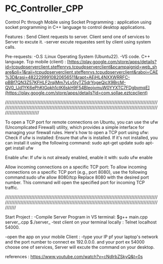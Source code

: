 # PC_Controller_CPP

Control Pc through Mobile using Socket Programming : application using socket programming in C++ language to control desktop applications.

Features : Send Client requests to server. Client send one of services to Server to excute it. -server excute requestes sent by client using system calls.

Pre-requests: -O.S :Linux Operating System (Ubuntu22). -VS code. C++ language. 
Tcp mobile (client) : [https://play.google.com/store/apps/details?id=tcpudpserverclient.steffenrvs.tcpudpserverclient&pcampaignid=web_share&pli=1&raii=tcpudpserverclient.steffenrvs.tcpudpserverclient&raboi=CAE%3D&rasi=4822299910820656511&rapt=AEjHL4NXXWRRFC-pBBf7QN3Z57KFHLF2rqiMm7vLv5tyTZ5drYogeQicX9BrcM-QV0_IJd1YK6ePhKtGpkh1ctK6skH9F54BleojvmuW0YYXTC7FDgbvmqE](https://play.google.com/store/apps/details?id=com.sollae.eztcpclient)

////////////////////////////////////////////////////////////////////////////////////////////////////////////////////////////////////////////////////////////////////////////////////////////////////////////////////////////

To open a TCP port for remote connections on Ubuntu, you can use the ufw (Uncomplicated Firewall) utility, which provides a simple interface for managing your firewall rules. Here's how to open a TCP port using ufw:
Check if ufw is installed:
Ensure that ufw is installed. If it's not installed, you can install it using the following command:
sudo apt-get update
sudo apt-get install ufw

Enable ufw:
If ufw is not already enabled, enable it with: sudo ufw enable

Allow incoming connections on a specific TCP port:
To allow incoming connections on a specific TCP port (e.g., port 8080), use the following command:sudo ufw allow 8080/tcp
Replace 8080 with the desired port number. This command will open the specified port for incoming TCP traffic.

/////////////////////////////////////////////////////////////////////////////////////////////////////////////////////////////////////////////////////////////////////////////////////////////////////////////

Start Project :  -Compile Server Program in VS terminal: $g++ main.cpp server_.cpp 
$./server_
-test client on your terminal locally : Telnet localhost 54000.

-open the app on your mobile Client : -type your IP pf your laptop's network and the port number to connect  ex 192.0.0.0. and your port ex 54000
choose one of services, Server will excute the command on your desktop.


references : https://www.youtube.com/watch?v=cNdlrbZSkyQ&t=0s
